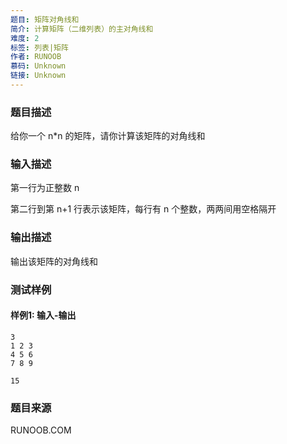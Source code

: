 ```yaml
---
题目: 矩阵对角线和
简介: 计算矩阵（二维列表）的主对角线和
难度: 2
标签: 列表|矩阵
作者: RUNOOB
慕码: Unknown
链接: Unknown
---
```


### 题目描述

给你一个 n*n 的矩阵，请你计算该矩阵的对角线和

### 输入描述

第一行为正整数 n

第二行到第 n+1 行表示该矩阵，每行有 n 个整数，两两间用空格隔开

### 输出描述

输出该矩阵的对角线和

### 测试样例

#### 样例1: 输入-输出

```
3
1 2 3
4 5 6
7 8 9
```

```
15
```

### 题目来源

RUNOOB.COM